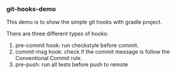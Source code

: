 ### git-hooks-demo

This demo is to show the simple git hooks with gradle project.

There are three different types of hooks:
1. pre-commit hook: run checkstyle before commit.
2. commit-msg hook: check if the commit message is follow the Conventional Commit rule.
3. pre-push: run all tests before push to remote